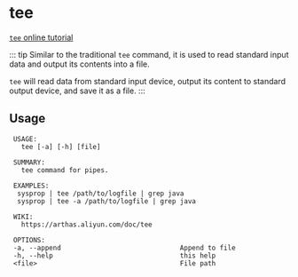 # tee

[`tee` online tutorial](https://arthas.aliyun.com/doc/arthas-tutorials.html?language=en&id=tee)

::: tip
Similar to the traditional `tee` command, it is used to read standard input data and output its contents into a file.

`tee` will read data from standard input device, output its content to standard output device, and save it as a file.
:::

## Usage

```
 USAGE:
   tee [-a] [-h] [file]

 SUMMARY:
   tee command for pipes.

 EXAMPLES:
  sysprop | tee /path/to/logfile | grep java
  sysprop | tee -a /path/to/logfile | grep java

 WIKI:
   https://arthas.aliyun.com/doc/tee

 OPTIONS:
 -a, --append                              Append to file
 -h, --help                                this help
 <file>                                    File path
```

